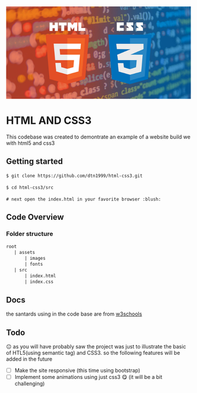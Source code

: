 ![html5 and css3 image](html5-and-css3.png)

# HTML AND CSS3

This codebase was created to demontrate an example of a website build we with html5 and css3

## Getting started

```
$ git clone https://github.com/dtn1999/html-css3.git

$ cd html-css3/src

# next open the index.html in your favorite browser :blush:

```

## Code Overview

### Folder structure

```
root
   | assets
       | images
       | fonts
   | src
       | index.html
       | index.css
```

## Docs

the santards using in the code base are from [w3schools](https://www.w3schools.com/)

## Todo

:neutral_face: as you will have probably saw the project was just to illustrate the basic of HTL5(using semantic tag) and CSS3. so the following features will be added in the future

- [ ] Make the site responsive (this time using bootstrap)
- [ ] Implement some animations using just css3 :yum: (it will be a bit challenging)
